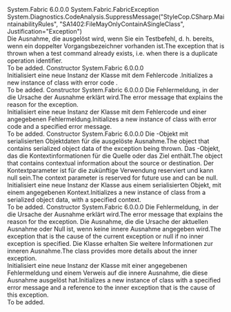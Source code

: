 <Type Name="FabricTestCommandOperationIdAlreadyExistsException" FullName="System.Fabric.FabricTestCommandOperationIdAlreadyExistsException">
  <TypeSignature Language="C#" Value="public class FabricTestCommandOperationIdAlreadyExistsException : System.Fabric.FabricException" />
  <TypeSignature Language="ILAsm" Value=".class public auto ansi serializable beforefieldinit FabricTestCommandOperationIdAlreadyExistsException extends System.Fabric.FabricException" />
  <TypeSignature Language="DocId" Value="T:System.Fabric.FabricTestCommandOperationIdAlreadyExistsException" />
  <TypeSignature Language="VB.NET" Value="Public Class FabricTestCommandOperationIdAlreadyExistsException&#xA;Inherits FabricException" />
  <TypeSignature Language="F#" Value="type FabricTestCommandOperationIdAlreadyExistsException = class&#xA;    inherit FabricException" />
  <AssemblyInfo>
    <AssemblyName>System.Fabric</AssemblyName>
    <AssemblyVersion>6.0.0.0</AssemblyVersion>
  </AssemblyInfo>
  <Base>
    <BaseTypeName>System.Fabric.FabricException</BaseTypeName>
  </Base>
  <Interfaces />
  <Attributes>
    <Attribute>
      <AttributeName>System.Diagnostics.CodeAnalysis.SuppressMessage("StyleCop.CSharp.MaintainabilityRules", "SA1402:FileMayOnlyContainASingleClass", Justification="Exception")</AttributeName>
    </Attribute>
  </Attributes>
  <Docs>
    <summary>
      <para><span data-ttu-id="abd4c-101">Die Ausnahme, die ausgelöst wird, wenn Sie ein Testbefehl, d. h. bereits, wenn ein doppelter Vorgangsbezeichner vorhanden ist.</span><span class="sxs-lookup"><span data-stu-id="abd4c-101">The exception that is thrown when a test command already exists, i.e. when there is a duplicate operation identifier.</span></span></para>
    </summary>
    <remarks>To be added.</remarks>
  </Docs>
  <Members>
    <Member MemberName=".ctor">
      <MemberSignature Language="C#" Value="public FabricTestCommandOperationIdAlreadyExistsException ();" />
      <MemberSignature Language="ILAsm" Value=".method public hidebysig specialname rtspecialname instance void .ctor() cil managed" />
      <MemberSignature Language="DocId" Value="M:System.Fabric.FabricTestCommandOperationIdAlreadyExistsException.#ctor" />
      <MemberSignature Language="VB.NET" Value="Public Sub New ()" />
      <MemberType>Constructor</MemberType>
      <AssemblyInfo>
        <AssemblyName>System.Fabric</AssemblyName>
        <AssemblyVersion>6.0.0.0</AssemblyVersion>
      </AssemblyInfo>
      <Parameters />
      <Docs>
        <summary>
            <span data-ttu-id="abd4c-102">Initialisiert eine neue Instanz der <see cref="T:System.Fabric.FabricTestCommandOperationIdAlreadyExistsException" /> Klasse mit dem Fehlercode <see cref="F:System.Fabric.FabricErrorCode.TestCommandOperationIdAlreadyExists" />.</span><span class="sxs-lookup"><span data-stu-id="abd4c-102">Initializes a new instance of <see cref="T:System.Fabric.FabricTestCommandOperationIdAlreadyExistsException" /> class with error code <see cref="F:System.Fabric.FabricErrorCode.TestCommandOperationIdAlreadyExists" />.</span></span>
            </summary>
        <remarks>To be added.</remarks>
      </Docs>
    </Member>
    <Member MemberName=".ctor">
      <MemberSignature Language="C#" Value="public FabricTestCommandOperationIdAlreadyExistsException (string message);" />
      <MemberSignature Language="ILAsm" Value=".method public hidebysig specialname rtspecialname instance void .ctor(string message) cil managed" />
      <MemberSignature Language="DocId" Value="M:System.Fabric.FabricTestCommandOperationIdAlreadyExistsException.#ctor(System.String)" />
      <MemberSignature Language="VB.NET" Value="Public Sub New (message As String)" />
      <MemberSignature Language="F#" Value="new System.Fabric.FabricTestCommandOperationIdAlreadyExistsException : string -&gt; System.Fabric.FabricTestCommandOperationIdAlreadyExistsException" Usage="new System.Fabric.FabricTestCommandOperationIdAlreadyExistsException message" />
      <MemberType>Constructor</MemberType>
      <AssemblyInfo>
        <AssemblyName>System.Fabric</AssemblyName>
        <AssemblyVersion>6.0.0.0</AssemblyVersion>
      </AssemblyInfo>
      <Parameters>
        <Parameter Name="message" Type="System.String" />
      </Parameters>
      <Docs>
        <param name="message">
          <para><span data-ttu-id="abd4c-103">Die Fehlermeldung, in der die Ursache der Ausnahme erklärt wird.</span><span class="sxs-lookup"><span data-stu-id="abd4c-103">The error message that explains the reason for the exception.</span></span></para>
        </param>
        <summary>
            <span data-ttu-id="abd4c-104">Initialisiert eine neue Instanz der <see cref="T:System.Fabric.FabricTestCommandOperationIdAlreadyExistsException" /> Klasse mit dem Fehlercode <see cref="F:System.Fabric.FabricErrorCode.TestCommandOperationIdAlreadyExists" /> und einer angegebenen Fehlermeldung.</span><span class="sxs-lookup"><span data-stu-id="abd4c-104">Initializes a new instance of <see cref="T:System.Fabric.FabricTestCommandOperationIdAlreadyExistsException" /> class with error code <see cref="F:System.Fabric.FabricErrorCode.TestCommandOperationIdAlreadyExists" /> and a specified error message.</span></span>
            </summary>
        <remarks>To be added.</remarks>
      </Docs>
    </Member>
    <Member MemberName=".ctor">
      <MemberSignature Language="C#" Value="protected FabricTestCommandOperationIdAlreadyExistsException (System.Runtime.Serialization.SerializationInfo info, System.Runtime.Serialization.StreamingContext context);" />
      <MemberSignature Language="ILAsm" Value=".method familyhidebysig specialname rtspecialname instance void .ctor(class System.Runtime.Serialization.SerializationInfo info, valuetype System.Runtime.Serialization.StreamingContext context) cil managed" />
      <MemberSignature Language="DocId" Value="M:System.Fabric.FabricTestCommandOperationIdAlreadyExistsException.#ctor(System.Runtime.Serialization.SerializationInfo,System.Runtime.Serialization.StreamingContext)" />
      <MemberSignature Language="VB.NET" Value="Protected Sub New (info As SerializationInfo, context As StreamingContext)" />
      <MemberSignature Language="F#" Value="new System.Fabric.FabricTestCommandOperationIdAlreadyExistsException : System.Runtime.Serialization.SerializationInfo * System.Runtime.Serialization.StreamingContext -&gt; System.Fabric.FabricTestCommandOperationIdAlreadyExistsException" Usage="new System.Fabric.FabricTestCommandOperationIdAlreadyExistsException (info, context)" />
      <MemberType>Constructor</MemberType>
      <AssemblyInfo>
        <AssemblyName>System.Fabric</AssemblyName>
        <AssemblyVersion>6.0.0.0</AssemblyVersion>
      </AssemblyInfo>
      <Parameters>
        <Parameter Name="info" Type="System.Runtime.Serialization.SerializationInfo" />
        <Parameter Name="context" Type="System.Runtime.Serialization.StreamingContext" />
      </Parameters>
      <Docs>
        <param name="info">
          <para><span data-ttu-id="abd4c-105">Die <see cref="T:System.Runtime.Serialization.SerializationInfo" /> -Objekt mit serialisierten Objektdaten für die ausgelöste Ausnahme.</span><span class="sxs-lookup"><span data-stu-id="abd4c-105">The <see cref="T:System.Runtime.Serialization.SerializationInfo" /> object that contains serialized object data of the exception being thrown.</span></span></para>
        </param>
        <param name="context">
          <para><span data-ttu-id="abd4c-106">Das <see cref="T:System.Runtime.Serialization.StreamingContext" />-Objekt, das die Kontextinformationen für die Quelle oder das Ziel enthält.</span><span class="sxs-lookup"><span data-stu-id="abd4c-106">The <see cref="T:System.Runtime.Serialization.StreamingContext" /> object that contains contextual information about the source or destination.</span></span> <span data-ttu-id="abd4c-107">Der Kontextparameter ist für die zukünftige Verwendung reserviert und kann null sein.</span><span class="sxs-lookup"><span data-stu-id="abd4c-107">The context parameter is reserved for future use and can be null.</span></span></para>
        </param>
        <summary>
            <span data-ttu-id="abd4c-108">Initialisiert eine neue Instanz der <see cref="T:System.Fabric.FabricTestCommandOperationIdAlreadyExistsException" /> Klasse aus einem serialisierten Objekt, mit einem angegebenen Kontext.</span><span class="sxs-lookup"><span data-stu-id="abd4c-108">Initializes a new instance of <see cref="T:System.Fabric.FabricTestCommandOperationIdAlreadyExistsException" /> class from a serialized object data, with a specified context.</span></span>
            </summary>
        <remarks>To be added.</remarks>
      </Docs>
    </Member>
    <Member MemberName=".ctor">
      <MemberSignature Language="C#" Value="public FabricTestCommandOperationIdAlreadyExistsException (string message, Exception inner);" />
      <MemberSignature Language="ILAsm" Value=".method public hidebysig specialname rtspecialname instance void .ctor(string message, class System.Exception inner) cil managed" />
      <MemberSignature Language="DocId" Value="M:System.Fabric.FabricTestCommandOperationIdAlreadyExistsException.#ctor(System.String,System.Exception)" />
      <MemberSignature Language="VB.NET" Value="Public Sub New (message As String, inner As Exception)" />
      <MemberSignature Language="F#" Value="new System.Fabric.FabricTestCommandOperationIdAlreadyExistsException : string * Exception -&gt; System.Fabric.FabricTestCommandOperationIdAlreadyExistsException" Usage="new System.Fabric.FabricTestCommandOperationIdAlreadyExistsException (message, inner)" />
      <MemberType>Constructor</MemberType>
      <AssemblyInfo>
        <AssemblyName>System.Fabric</AssemblyName>
        <AssemblyVersion>6.0.0.0</AssemblyVersion>
      </AssemblyInfo>
      <Parameters>
        <Parameter Name="message" Type="System.String" />
        <Parameter Name="inner" Type="System.Exception" />
      </Parameters>
      <Docs>
        <param name="message">
          <para><span data-ttu-id="abd4c-109">Die Fehlermeldung, in der die Ursache der Ausnahme erklärt wird.</span><span class="sxs-lookup"><span data-stu-id="abd4c-109">The error message that explains the reason for the exception.</span></span></para>
        </param>
        <param name="inner">
          <para><span data-ttu-id="abd4c-110">Die Ausnahme, die die Ursache der aktuellen Ausnahme oder Null ist, wenn keine innere Ausnahme angegeben wird.</span><span class="sxs-lookup"><span data-stu-id="abd4c-110">The exception that is the cause of the current exception or null if no inner exception is specified.</span></span> <span data-ttu-id="abd4c-111">Die <see cref="T:System.Exception" /> Klasse erhalten Sie weitere Informationen zur inneren Ausnahme.</span><span class="sxs-lookup"><span data-stu-id="abd4c-111">The <see cref="T:System.Exception" /> class provides more details about the inner exception.</span></span></para>
        </param>
        <summary>
            <span data-ttu-id="abd4c-112">Initialisiert eine neue Instanz der <see cref="T:System.Fabric.FabricTestCommandOperationIdAlreadyExistsException" /> Klasse mit einer angegebenen Fehlermeldung und einem Verweis auf die innere Ausnahme, die diese Ausnahme ausgelöst hat.</span><span class="sxs-lookup"><span data-stu-id="abd4c-112">Initializes a new instance of <see cref="T:System.Fabric.FabricTestCommandOperationIdAlreadyExistsException" /> class with a specified error message and a reference to the inner exception that is the cause of this exception.</span></span>
            </summary>
        <remarks>To be added.</remarks>
      </Docs>
    </Member>
  </Members>
</Type>